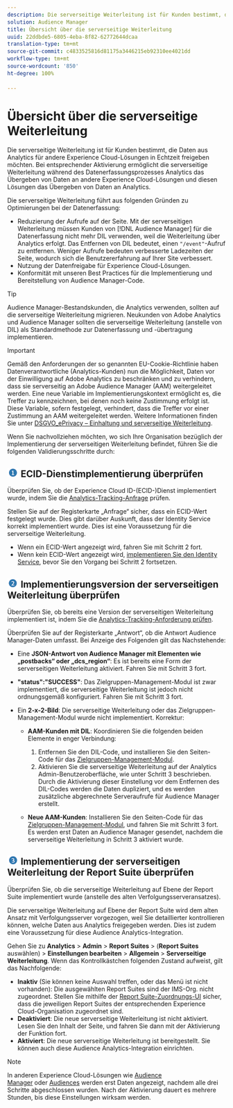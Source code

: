 ```yaml
---
description: Die serverseitige Weiterleitung ist für Kunden bestimmt, die Daten aus Analytics für andere Experience Cloud-Lösungen in Echtzeit freigeben möchten. Bei entsprechender Aktivierung ermöglicht die serverseitige Weiterleitung während des Datenerfassungsprozesses Analytics das Übergeben von Daten an andere Experience Cloud-Lösungen und diesen Lösungen das Übergeben von Daten an Analytics.
solution: Audience Manager
title: Übersicht über die serverseitige Weiterleitung
uuid: 22ddbde5-6805-4eba-8f82-62772644dcaa
translation-type: tm+mt
source-git-commit: c4833525816d81175a3446215eb92310ee4021dd
workflow-type: tm+mt
source-wordcount: '850'
ht-degree: 100%

---
```



# Übersicht über die serverseitige Weiterleitung

Die serverseitige Weiterleitung ist für Kunden bestimmt, die Daten aus Analytics für andere Experience Cloud-Lösungen in Echtzeit freigeben möchten. Bei entsprechender Aktivierung ermöglicht die serverseitige Weiterleitung während des Datenerfassungsprozesses Analytics das Übergeben von Daten an andere Experience Cloud-Lösungen und diesen Lösungen das Übergeben von Daten an Analytics.

Die serverseitige Weiterleitung führt aus folgenden Gründen zu Optimierungen bei der Datenerfassung:

* Reduzierung der Aufrufe auf der Seite. Mit der serverseitigen Weiterleitung müssen Kunden von [!DNL Audience Manager] für die Datenerfassung nicht mehr DIL verwenden, weil die Weiterleitung über Analytics erfolgt. Das Entfernen von DIL bedeutet, einen `"/event"`-Aufruf zu entfernen. Weniger Aufrufe bedeuten verbesserte Ladezeiten der Seite, wodurch sich die Benutzererfahrung auf Ihrer Site verbessert.
* Nutzung der Datenfreigabe für Experience Cloud-Lösungen.
* Konformität mit unseren Best Practices für die Implementierung und Bereitstellung von Audience Manager-Code.

>[!TIP]
>
>Audience Manager-Bestandskunden, die Analytics verwenden, sollten auf die serverseitige Weiterleitung migrieren. Neukunden von Adobe Analytics und Audience Manager sollten die serverseitige Weiterleitung (anstelle von DIL) als Standardmethode zur Datenerfassung und -übertragung implementieren.

>[!IMPORTANT]
>Gemäß den Anforderungen der so genannten EU-Cookie-Richtlinie haben Datenverantwortliche (Analytics-Kunden) nun die Möglichkeit, Daten vor der Einwilligung auf Adobe Analytics zu beschränken und zu verhindern, dass sie serverseitig an Adobe Audience Manager (AAM) weitergeleitet werden. Eine neue Variable im Implementierungskontext ermöglicht es, die Treffer zu kennzeichnen, bei denen noch keine Zustimmung erfolgt ist. Diese Variable, sofern festgelegt, verhindert, dass die Treffer vor einer Zustimmung an AAM weitergeleitet werden. Weitere Informationen finden Sie unter [DSGVO_ePrivacy – Einhaltung und serverseitige Weiterleitung](/help/admin/admin/c-server-side-forwarding/ssf-gdpr.md).

Wenn Sie nachvollziehen möchten, wo sich Ihre Organisation bezüglich der Implementierung der serverseitigen Weiterleitung befindet, führen Sie die folgenden Validierungsschritte durch:

## ![Grafik step1_icon.png](assets/step1_icon.png) ECID-Dienstimplementierung überprüfen

Überprüfen Sie, ob der Experience Cloud ID-(ECID-)Dienst implementiert wurde, indem Sie die [Analytics-Tracking-Anfrage](https://docs.adobe.com/content/help/de-DE/id-service/using/implementation/test-verify.html) prüfen.

Stellen Sie auf der Registerkarte „Anfrage“ sicher, dass ein ECID-Wert festgelegt wurde. Dies gibt darüber Auskunft, dass der Identity Service korrekt implementiert wurde. Dies ist eine Voraussetzung für die serverseitige Weiterleitung.

* Wenn ein ECID-Wert angezeigt wird, fahren Sie mit Schritt 2 fort.
* Wenn kein ECID-Wert angezeigt wird, [implementieren Sie den Identity Service](https://docs.adobe.com/content/help/de-DE/id-service/using/implementation/implementation-guides.html), bevor Sie den Vorgang bei Schritt 2 fortsetzen.

## ![Grafik step2_icon.png](assets/step2_icon.png) Implementierungsversion der serverseitigen Weiterleitung überprüfen

Überprüfen Sie, ob bereits eine Version der serverseitigen Weiterleitung implementiert ist, indem Sie die [Analytics-Tracking-Anforderung prüfen](/help/admin/admin/c-server-side-forwarding/ssf-verify.md).

Überprüfen Sie auf der Registerkarte „Antwort“, ob die Antwort Audience Manager-Daten umfasst. Bei Anzeige des Folgenden gilt das Nachstehende:

* Eine **JSON-Antwort von Audience Manager mit Elementen wie „postbacks“ oder „dcs_region“**: Es ist bereits eine Form der serverseitigen Weiterleitung aktiviert. Fahren Sie mit Schritt 3 fort.
* **&quot;status&quot;:&quot;SUCCESS&quot;**: Das Zielgruppen-Management-Modul ist zwar implementiert, die serverseitige Weiterleitung ist jedoch nicht ordnungsgemäß konfiguriert. Fahren Sie mit Schritt 3 fort.
* Ein **2-x-2-Bild**: Die serverseitige Weiterleitung oder das Zielgruppen-Management-Modul wurde nicht implementiert. Korrektur:

   * **AAM-Kunden mit DIL**: Koordinieren Sie die folgenden beiden Elemente in enger Verbindung:

      1. Entfernen Sie den DIL-Code, und installieren Sie den Seiten-Code für das [Zielgruppen-Management-Modul](https://docs.adobe.com/content/help/de-DE/audience-manager/user-guide/implementation-integration-guides/integration-other-solutions/audience-management-module.html).
      1. Aktivieren Sie die serverseitige Weiterleitung auf der Analytics Admin-Benutzeroberfläche, wie unter Schritt 3 beschrieben. Durch die Aktivierung dieser Einstellung vor dem Entfernen des DIL-Codes werden die Daten dupliziert, und es werden zusätzliche abgerechnete Serveraufrufe für Audience Manager erstellt.
   * **Neue AAM-Kunden**: Installieren Sie den Seiten-Code für das [Zielgruppen-Management-Modul](https://docs.adobe.com/content/help/en/audience-manager/user-guide/implementation-integration-guides/integration-other-solutions/audience-management-module.html), und fahren Sie mit Schritt 3 fort. Es werden erst Daten an Audience Manager gesendet, nachdem die serverseitige Weiterleitung in Schritt 3 aktiviert wurde.


## ![Grafik step3_icon.png](assets/step3_icon.png) Implementierung der serverseitigen Weiterleitung der Report Suite überprüfen

Überprüfen Sie, ob die serverseitige Weiterleitung auf Ebene der Report Suite implementiert wurde (anstelle des alten Verfolgungsserveransatzes).

Die serverseitige Weiterleitung auf Ebene der Report Suite wird dem alten Ansatz mit Verfolgungsserver vorgezogen, weil Sie detaillierter kontrollieren können, welche Daten aus Analytics freigegeben werden. Dies ist zudem eine Voraussetzung für diese Audience Analytics-Integration.

Gehen Sie zu **Analytics** > **Admin** > **Report Suites** > (**Report Suites** auswählen) > **Einstellungen bearbeiten** > **Allgemein** > **Serverseitige Weiterleitung**. Wenn das Kontrollkästchen folgenden Zustand aufweist, gilt das Nachfolgende:

* **Inaktiv** (Sie können keine Auswahl treffen, oder das Menü ist nicht vorhanden): Die ausgewählten Report Suites sind der IMS-Org. nicht zugeordnet. Stellen Sie mithilfe der [Report Suite-Zuordnungs-UI](https://docs.adobe.com/content/help/de-DE/core-services/interface/about-core-services/report-suite-mapping.html) sicher, dass die jeweiligen Report Suites der entsprechenden Experience Cloud-Organisation zugeordnet sind.
* **Deaktiviert**: Die neue serverseitige Weiterleitung ist nicht aktiviert. Lesen Sie den Inhalt der Seite, und fahren Sie dann mit der Aktivierung der Funktion fort.
* **Aktiviert**: Die neue serverseitige Weiterleitung ist bereitgestellt. Sie können auch diese Audience Analytics-Integration einrichten.

>[!NOTE]
>
>In anderen Experience Cloud-Lösungen wie [Audience Manager](https://docs.adobe.com/content/help/de-DE/audience-manager/user-guide/aam-home.html) oder [Audiences](https://docs.adobe.com/content/help/de-DE/core-services/interface/audiences/audience-library.html) werden erst Daten angezeigt, nachdem alle drei Schritte abgeschlossen wurden. Nach der Aktivierung dauert es mehrere Stunden, bis diese Einstellungen wirksam werden.


